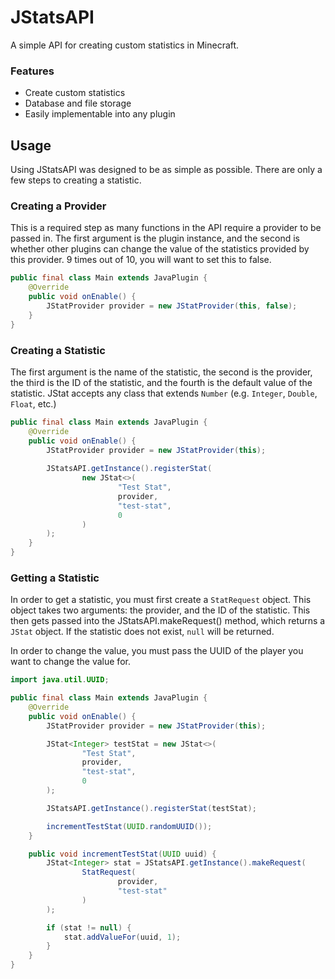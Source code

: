 # JStatsAPI
A simple API for creating custom statistics in Minecraft.

### Features
- Create custom statistics
- Database and file storage
- Easily implementable into any plugin

## Usage
Using JStatsAPI was designed to be as simple as possible. There are only a few steps to creating a statistic.

### Creating a Provider
This is a required step as many functions in the API require a provider to be passed in.
The first argument is the plugin instance, and the second is whether other plugins can change the value of
the statistics provided by this provider. 9 times out of 10, you will want to set this to false.
```java
public final class Main extends JavaPlugin {
    @Override
    public void onEnable() {
        JStatProvider provider = new JStatProvider(this, false);
    }
}
```
### Creating a Statistic
The first argument is the name of the statistic, the second is the provider, the third is the ID of the statistic,
and the fourth is the default value of the statistic. JStat accepts any class that extends `Number` (e.g. `Integer`, `Double`, `Float`, etc.)
```java
public final class Main extends JavaPlugin {
    @Override
    public void onEnable() {
        JStatProvider provider = new JStatProvider(this);
        
        JStatsAPI.getInstance().registerStat(
                new JStat<>(
                        "Test Stat",
                        provider,
                        "test-stat",
                        0
                )
        );
    }
}
```

### Getting a Statistic
In order to get a statistic, you must first create a `StatRequest` object. This object takes two arguments: the provider, and the ID of the statistic.
This then gets passed into the JStatsAPI.makeRequest() method, which returns a `JStat` object. If the statistic does not exist, `null` will be returned.

In order to change the value, you must pass the UUID of the player you want to change the value for.

```java
import java.util.UUID;

public final class Main extends JavaPlugin {
    @Override
    public void onEnable() {
        JStatProvider provider = new JStatProvider(this);

        JStat<Integer> testStat = new JStat<>(
                "Test Stat",
                provider,
                "test-stat",
                0
        );

        JStatsAPI.getInstance().registerStat(testStat);

        incrementTestStat(UUID.randomUUID());
    }

    public void incrementTestStat(UUID uuid) {
        JStat<Integer> stat = JStatsAPI.getInstance().makeRequest(
                StatRequest(
                        provider,
                        "test-stat"
                )
        );

        if (stat != null) {
            stat.addValueFor(uuid, 1);
        }
    }
}
```
